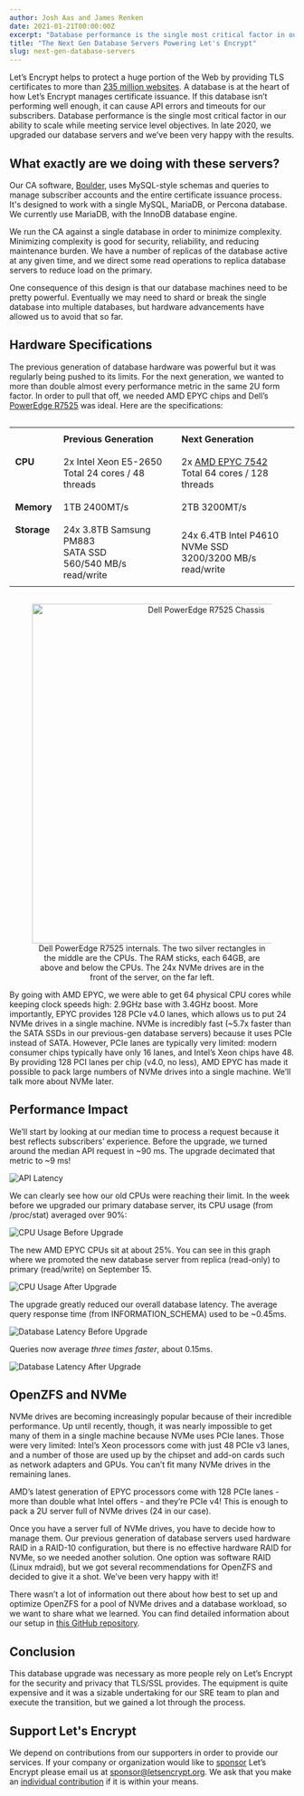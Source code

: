 ```yaml
---
author: Josh Aas and James Renken
date: 2021-01-21T00:00:00Z
excerpt: "Database performance is the single most critical factor in our ability to scale while meeting service level objectives. In late 2020, we upgraded our database servers and we’ve been very happy with the results."
title: "The Next Gen Database Servers Powering Let's Encrypt"
slug: next-gen-database-servers
---
```


Let’s Encrypt helps to protect a huge portion of the Web by providing TLS certificates to more than [235 million websites](https://letsencrypt.org/stats/). A database is at the heart of how Let’s Encrypt manages certificate issuance. If this database isn’t performing well enough, it can cause API errors and timeouts for our subscribers. Database performance is the single most critical factor in our ability to scale while meeting service level objectives. In late 2020, we upgraded our database servers and we’ve been very happy with the results.

## What exactly are we doing with these servers?

Our CA software, [Boulder](https://github.com/letsencrypt/boulder), uses MySQL-style schemas and queries to manage subscriber accounts and the entire certificate issuance process. It's designed to work with a single MySQL, MariaDB, or Percona database. We currently use MariaDB, with the InnoDB database engine.

We run the CA against a single database in order to minimize complexity. Minimizing complexity is good for security, reliability, and reducing maintenance burden. We have a number of replicas of the database active at any given time, and we direct some read operations to replica database servers to reduce load on the primary.

One consequence of this design is that our database machines need to be pretty powerful. Eventually we may need to shard or break the single database into multiple databases, but hardware advancements have allowed us to avoid that so far.

## Hardware Specifications

The previous generation of database hardware was powerful but it was regularly being pushed to its limits. For the next generation, we wanted to more than double almost every performance metric in the same 2U form factor. In order to pull that off, we needed AMD EPYC chips and Dell’s [PowerEdge R7525](https://www.dell.com/en-us/work/shop/cty/pdp/spd/poweredge-r7525/) was ideal. Here are the specifications:

<div style="display: flex; flex-direction: column; align-items: center">
<table>
	<tr>
		<td style="padding: 10px;"></td>
		<td style="padding: 10px;"><b>Previous Generation</b></td>
		<td style="padding: 10px;"><b>Next Generation</b></td>
	</tr>
	<tr>
		<td style="padding: 10px; vertical-align: top;"><b>CPU</b></td>
		<td style="padding: 10px;">2x Intel Xeon E5-2650<br>Total 24 cores / 48 threads</td>
		<td style="padding: 10px;">2x <a href="https://www.amd.com/en/products/cpu/amd-epyc-7452">AMD EPYC 7542</a><br>Total 64 cores / 128 threads
</td>
	</tr>
	<tr>
		<td style="padding: 10px; vertical-align: top;"><b>Memory</b></td>
		<td style="padding: 10px;">1TB 2400MT/s</td>
		<td style="padding: 10px;">2TB 3200MT/s</td>
	</tr>
	<tr>
		<td style="padding: 10px; vertical-align: top;"><b>Storage</b></td>
		<td style="padding: 10px;">24x 3.8TB Samsung PM883<br>SATA SSD<br>560/540 MB/s read/write</td>
		<td style="padding: 10px;">24x 6.4TB Intel P4610<br>NVMe SSD<br>3200/3200 MB/s read/write</td>
	</tr>
</table>
</div>

<figure style="display: flex; flex-direction: column; align-items: center; text-align: center">
<img src="/images/2021.01.21-next-gen-db-chassis.jpg" width="600" alt="Dell PowerEdge R7525 Chassis">
<figcaption>Dell PowerEdge R7525 internals. The two silver rectangles in the middle are the CPUs. The RAM sticks, each 64GB, are above and below the CPUs. The 24x NVMe drives are in the front of the server, on the far left.</figcaption>
</figure>

By going with AMD EPYC, we were able to get 64 physical CPU cores while keeping clock speeds high: 2.9GHz base with 3.4GHz boost. More importantly, EPYC provides 128 PCIe v4.0 lanes, which allows us to put 24 NVMe drives in a single machine. NVMe is incredibly fast (\~5.7x faster than the SATA SSDs in our previous-gen database servers) because it uses PCIe instead of SATA. However, PCIe lanes are typically very limited: modern consumer chips typically have only 16 lanes, and Intel’s Xeon chips have 48. By providing 128 PCI lanes per chip (v4.0, no less), AMD EPYC has made it possible to pack large numbers of NVMe drives into a single machine. We’ll talk more about NVMe later.

## Performance Impact

We’ll start by looking at our median time to process a request because it best reflects subscribers’ experience. Before the upgrade, we turned around the median API request in \~90 ms. The upgrade decimated that metric to \~9 ms!

<p class="text-center"><img src="/images/2021.01.21-next-gen-db-api-latency.png" alt="API Latency"></p>

We can clearly see how our old CPUs were reaching their limit. In the week before we upgraded our primary database server, its CPU usage (from /proc/stat) averaged over 90%:

<p class="text-center"><img src="/images/2021.01.21-next-gen-db-cpu-before.png" alt="CPU Usage Before Upgrade"></p>

The new AMD EPYC CPUs sit at about 25%. You can see in this graph where we promoted the new database server from replica (read-only) to primary (read/write) on September 15.

<p class="text-center"><img src="/images/2021.01.21-next-gen-db-cpu-after.png" alt="CPU Usage After Upgrade"></p>

The upgrade greatly reduced our overall database latency. The average query response time (from INFORMATION_SCHEMA) used to be \~0.45ms.

<p class="text-center"><img src="/images/2021.01.21-next-gen-db-db-latency-before.png" alt="Database Latency Before Upgrade"></p>

Queries now average *three times faster*, about 0.15ms.

<p class="text-center"><img src="/images/2021.01.21-next-gen-db-db-latency-after.png" alt="Database Latency After Upgrade"></p>

## OpenZFS and NVMe

NVMe drives are becoming increasingly popular because of their incredible performance. Up until recently, though, it was nearly impossible to get many of them in a single machine because NVMe uses PCIe lanes. Those were very limited: Intel’s Xeon processors come with just 48 PCIe v3 lanes, and a number of those are used up by the chipset and add-on cards such as network adapters and GPUs. You can’t fit many NVMe drives in the remaining lanes.

AMD’s latest generation of EPYC processors come with 128 PCIe lanes - more than double what Intel offers - and they’re PCIe v4! This is enough to pack a 2U server full of NVMe drives (24 in our case).

Once you have a server full of NVMe drives, you have to decide how to manage them. Our previous generation of database servers used hardware RAID in a RAID-10 configuration, but there is no effective hardware RAID for NVMe, so we needed another solution. One option was software RAID (Linux mdraid), but we got several recommendations for OpenZFS and decided to give it a shot. We’ve been very happy with it!

There wasn’t a lot of information out there about how best to set up and optimize OpenZFS for a pool of NVMe drives and a database workload, so we want to share what we learned. You can find detailed information about our setup in [this GitHub repository](https://github.com/letsencrypt/openzfs-nvme-databases).

## Conclusion

This database upgrade was necessary as more people rely on Let’s Encrypt for the security and privacy that TLS/SSL provides. The equipment is quite expensive and it was a sizable undertaking for our SRE team to plan and execute the transition, but we gained a lot through the process.

## Support Let's Encrypt

We depend on contributions from our supporters in order to provide our services. If your company or organization would like to [sponsor](https://www.abetterinternet.org/sponsor/) Let’s Encrypt please email us at [sponsor@letsencrypt.org](mailto:sponsor@letsencrypt.org). We ask that you make an [individual contribution](https://letsencrypt.org/donate/) if it is within your means.
